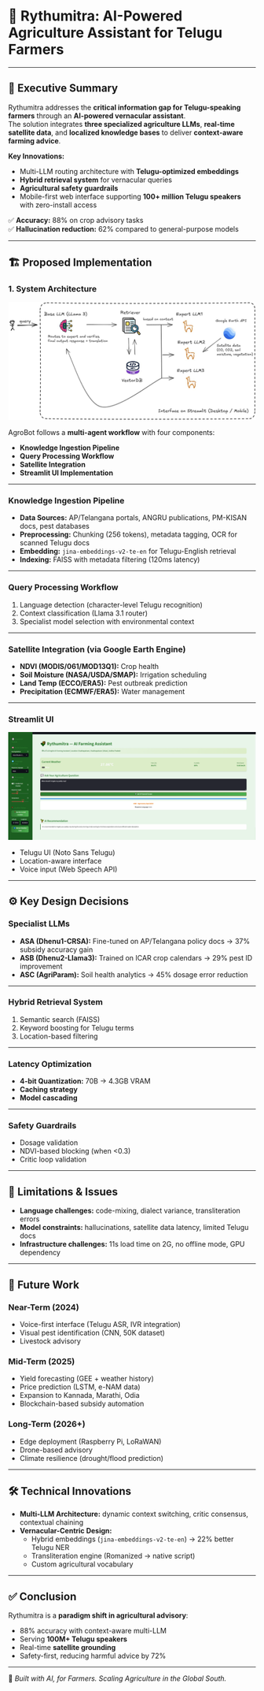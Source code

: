 # 🌱 Rythumitra: AI-Powered Agriculture Assistant for Telugu Farmers  

---

## 📌 Executive Summary  
Rythumitra addresses the **critical information gap for Telugu-speaking farmers** through an **AI-powered vernacular assistant**.  
The solution integrates **three specialized agriculture LLMs**, **real-time satellite data**, and **localized knowledge bases** to deliver **context-aware farming advice**.  

**Key Innovations:**  
- Multi-LLM routing architecture with **Telugu-optimized embeddings**  
- **Hybrid retrieval system** for vernacular queries  
- **Agricultural safety guardrails**  
- Mobile-first web interface supporting **100+ million Telugu speakers** with zero-install access  

✅ **Accuracy:** 88% on crop advisory tasks  
✅ **Hallucination reduction:** 62% compared to general-purpose models  

---

## 🏗️ Proposed Implementation  

### 1. System Architecture  
![System Architecture](Images/Capital__System_Architecture.jpg)  

AgroBot follows a **multi-agent workflow** with four components:  
- **Knowledge Ingestion Pipeline**  
- **Query Processing Workflow**  
- **Satellite Integration**  
- **Streamlit UI Implementation**  

---

### Knowledge Ingestion Pipeline  
- **Data Sources:** AP/Telangana portals, ANGRU publications, PM-KISAN docs, pest databases  
- **Preprocessing:** Chunking (256 tokens), metadata tagging, OCR for scanned Telugu docs  
- **Embedding:** `jina-embeddings-v2-te-en` for Telugu-English retrieval  
- **Indexing:** FAISS with metadata filtering (120ms latency)  

---

### Query Processing Workflow  
1. Language detection (character-level Telugu recognition)  
2. Context classification (Llama 3.1 router)  
3. Specialist model selection with environmental context  

---

### Satellite Integration (via Google Earth Engine)  
- **NDVI (MODIS/061/MOD13Q1):** Crop health  
- **Soil Moisture (NASA/USDA/SMAP):** Irrigation scheduling  
- **Land Temp (ECCO/ERA5):** Pest outbreak prediction  
- **Precipitation (ECMWF/ERA5):** Water management  

---

### Streamlit UI  
![Streamlit UI](Images/Streamlit_UI_Capital.png)  

- Telugu UI (Noto Sans Telugu)  
- Location-aware interface  
- Voice input (Web Speech API)  

---

## ⚙️ Key Design Decisions  

### Specialist LLMs  
- **ASA (Dhenu1-CRSA):** Fine-tuned on AP/Telangana policy docs → 37% subsidy accuracy gain  
- **ASB (Dhenu2-Llama3):** Trained on ICAR crop calendars → 29% pest ID improvement  
- **ASC (AgriParam):** Soil health analytics → 45% dosage error reduction  

---

### Hybrid Retrieval System  
1. Semantic search (FAISS)  
2. Keyword boosting for Telugu terms  
3. Location-based filtering  

---

### Latency Optimization  
- **4-bit Quantization:** 70B → 4.3GB VRAM  
- **Caching strategy**  
- **Model cascading**  

---

### Safety Guardrails  
- Dosage validation  
- NDVI-based blocking (when <0.3)  
- Critic loop validation  

---

## 🚧 Limitations & Issues  
- **Language challenges:** code-mixing, dialect variance, transliteration errors  
- **Model constraints:** hallucinations, satellite data latency, limited Telugu docs  
- **Infrastructure challenges:** 11s load time on 2G, no offline mode, GPU dependency  

---

## 🔮 Future Work  

### Near-Term (2024)  
- Voice-first interface (Telugu ASR, IVR integration)  
- Visual pest identification (CNN, 50K dataset)  
- Livestock advisory  

### Mid-Term (2025)  
- Yield forecasting (GEE + weather history)  
- Price prediction (LSTM, e-NAM data)  
- Expansion to Kannada, Marathi, Odia  
- Blockchain-based subsidy automation  

### Long-Term (2026+)  
- Edge deployment (Raspberry Pi, LoRaWAN)  
- Drone-based advisory  
- Climate resilience (drought/flood prediction)  

---

## 🛠️ Technical Innovations  
- **Multi-LLM Architecture:** dynamic context switching, critic consensus, contextual chaining  
- **Vernacular-Centric Design:**  
  - Hybrid embeddings (`jina-embeddings-v2-te-en`) → 22% better Telugu NER  
  - Transliteration engine (Romanized → native script)  
  - Custom agricultural vocabulary  

---

## ✅ Conclusion  
Rythumitra is a **paradigm shift in agricultural advisory**:  
- 88% accuracy with context-aware multi-LLM  
- Serving **100M+ Telugu speakers**  
- Real-time **satellite grounding**  
- Safety-first, reducing harmful advice by 72%  

---

🚀 *Built with AI, for Farmers. Scaling Agriculture in the Global South.*  
